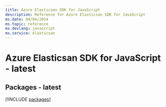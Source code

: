```yaml
---
title: Azure Elasticsan SDK for JavaScript
description: Reference for Azure Elasticsan SDK for JavaScript
ms.date: 04/04/2024
ms.topic: reference
ms.devlang: javascript
ms.service: elasticsan
---
```

# Azure Elasticsan SDK for JavaScript - latest
## Packages - latest
[!INCLUDE [packages](elasticsan-index.md)]